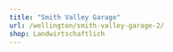 ```yaml
---
title: "Smith Valley Garage"
url: /wellington/smith-valley-garage-2/
shop: Landwirtschaftlich
---
```

